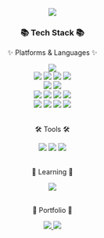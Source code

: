 <div align=center>
	<img src="https://capsule-render.vercel.app/api?type=waving&color=timeGradient&height=200&section=header&text=Zei%20Github&fontSize=90" />	
</div>
<div align=center>
	<h3>📚 Tech Stack 📚</h3>
	<p>✨ Platforms & Languages ✨</p>
</div>
<div align="center">
  <img src='https://img.shields.io/badge/Ubuntu-E95420?style=flat-square&logo=Ubuntu&logoColor=white'/>
  <br/>
  <img src='https://img.shields.io/badge/HTML5-E34F26?style=flat-square&logo=html5&logoColor=white'/>
  <img src='https://img.shields.io/badge/CSS3-1572B6?style=flat-square&logo=css3&logoColor=white'/>
  <img src='https://img.shields.io/badge/Sass-CC6699?style=flat-square&logo=Sass&logoColor=white'/>
  <img src='https://img.shields.io/badge/styled%20components-DB7093?style=flat-square&logo=styled-components&logoColor=white'/>
  <br/>
  <img src='https://img.shields.io/badge/Bootstrapap-7952B3?style=flat-square&logo=bootstrap&logoColor=white'/>
  <img src='https://img.shields.io/badge/jQuery-0769AD?style=flat-square&logo=jQuery&logoColor=white'/>
  <br/>
  <img src='https://img.shields.io/badge/javascript-F7DF1E?style=flat-square&logo=javascript&logoColor=black'/>
  <img src='https://img.shields.io/badge/typescript-3178C6?style=flat-square&logo=typescript&logoColor=white'/>
  <img src='https://img.shields.io/badge/Vue.js-4FC08D?style=flat-square&logo=Vue.js&logoColor=white'/>
  <img src='https://img.shields.io/badge/axios-5A29E4?style=flat-square&logo=axios&logoColor=white'/>
  <br/>
  <img src='https://img.shields.io/badge/react-444444?style=flat-square&logo=react'/>
  <img src='https://img.shields.io/badge/react%20query-444444?style=flat-square&logo=react-query'/>
  <img src='https://img.shields.io/badge/react%20router-444444?style=flat-square&logo=react-router'/>
  <img src='https://img.shields.io/badge/redux-764ABC?style=flat-square&logo=redux'/>
</div>
<br>
<div align=center>
	<p>🛠 Tools 🛠</p>
</div>
<div align=center>
  <img src='https://img.shields.io/badge/Visual%20Studio%20Code-007ACC?style=flat-square&logo=Visual%20Studio%20Code&logoColor=white'/>
  <img src='https://img.shields.io/badge/netlify-00C7B7?style=flat-square&logo=netlify&logoColor=white'/>
  <img src='https://img.shields.io/badge/github-181717?style=flat-square&logo=github&logoColor=white'/>
</div>
<br/>
<div align=center>
	<p>🌱 Learning 🌱</p>
</div>
<div align=center>
  <img src='https://img.shields.io/badge/Next.js-000000?style=flat-square&logo=Next.js&logoColor=white'/>
</div>
<br>
<div align=center>
	<p>🎨 Portfolio 🎨</p>
</div>
<div align=center>
	<a href="https://zei.netlify.app/">
		<img src="https://img.shields.io/badge/Portfolio-FF3633?style=flat-square&logo=PortFolio&logoColor=white" />
	</a>
	<a href="">
		<img src="https://img.shields.io/badge/Notion-000000?style=flat-square&logo=Notion&logoColor=white" />
	</a>
	<br>
</div>
